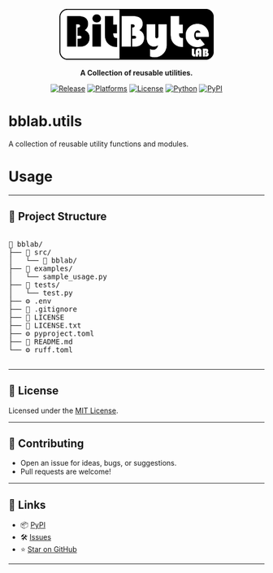 
<p><div align="center">
  <img src="assets/bitbytelab.png" alt="BitByteLab Logo" height="100">
 

**A Collection of reusable utilities.**

[![Release](https://img.shields.io/github/v/tag/bitbytelab/bblab)](https://github.com/bitbytelab/bblab/tag)
[![Platforms](https://img.shields.io/badge/platform-windows%20%7C%20macOS%20%7C%20linux-blue)]()
[![License](https://img.shields.io/badge/license-MIT-blue.svg)](./LICENSE)
[![Python](https://img.shields.io/badge/Python-3.9%2B-blue.svg)](https://www.python.org/)
[![PyPI](https://img.shields.io/badge/PyPI-upwork-cli-lightgrey.svg)](https://pypi.org/project/upwork-cli)

</div></p>

bblab.utils
=============================================

A collection of reusable utility functions and modules.

Usage
=====

---
## 🧪 Project Structure

<pre>
<!-- dir-tree-start -->
📁 bblab/
├── 📁 src/
│   └── 📁 bblab/
├── 📁 examples/
│   └── sample_usage.py
├── 📁 tests/
│   └── test.py
├── ⚙️ .env
├── 🚫 .gitignore
├── 📃 LICENSE
├── 📃 LICENSE.txt
├── ⚙️ pyproject.toml
├── 📝 README.md
└── ⚙️ ruff.toml
<!-- dir-tree-end -->
</pre>

---

## 📄 License

Licensed under the [MIT License](LICENSE).

---

## 🤝 Contributing

- Open an issue for ideas, bugs, or suggestions.
- Pull requests are welcome!

---

## 🔗 Links

- 📦 [PyPI](https://pypi.org/project/bblab)
- 🛠️ [Issues](https://github.com/bitbytelab/bblab/issues)
- ⭐ [Star on GitHub](https://github.com/bitbytelab/bblab)

---


